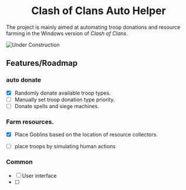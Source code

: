 <div align="center">
    <h1>Clash of Clans Auto Helper</h1>
</div>

The project is mainly aimed at automating troop donations and resource farming in the Windows version of _Clash of Clans_.


![Under Construction](https://img.shields.io/badge/Status-WIP-orange)


## Features/Roadmap

### auto donate

 - [x] Randomly donate available troop types.
 - [ ] Manually set troop donation type priority.
 - [ ] Donate spells and siege machines.

### Farm resources.

- [x] Place Goblins based on the location of resource collectors.
- [ ] place troops by simulating human actions


### Common 

- [ ] User interface
- [ ] 